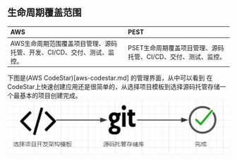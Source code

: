 ## 生命周期覆盖范围

| AWS | PEST |
| :--- | :--- |
| AWS生命周期范围覆盖项目管理、源码托管、开发、CI/CD、交付、测试、监控。 | PSET生命周期覆盖项目管理、源码托管、CI/CD、交付、测试、监控。 |

下图是(AWS CodeStar)[aws-codestar.md] 的管理界面，从中可以看到
在CodeStar上快速创建应用还是很简单的，从选择项目模板到选择源码托管存储一个最基本的项目创建完成。  
![创建流程](/assets/2019-02-17_122412.png)




